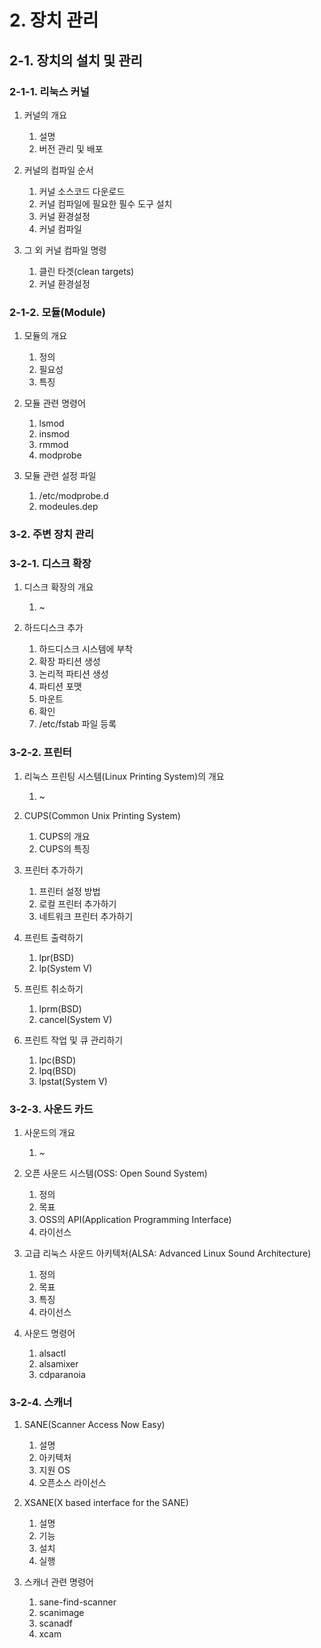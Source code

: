 # 2. 장치 관리

## 2-1. 장치의 설치 및 관리

### 2-1-1. 리눅스 커널

1. 커널의 개요
   1. 설명
   2. 버전 관리 및 배포

2. 커널의 컴파일 순서
   1. 커널 소스코드 다운로드
   2. 커널 컴파일에 필요한 필수 도구 설치
   3. 커널 환경설정
   4. 커널 컴파일

3. 그 외 커널 컴파일 명령
   1. 클린 타겟(clean targets)
   2. 커널 환경설정

### 2-1-2. 모듈(Module)

1. 모듈의 개요
   1. 정의
   2. 필요성
   3. 특징

2. 모듈 관련 명령어
   1. lsmod
   2. insmod
   3. rmmod
   4. modprobe

3. 모듈 관련 설정 파일
   1. /etc/modprobe.d
   2. modeules.dep

### 3-2. 주변 장치 관리

### 3-2-1. 디스크 확장

1. 디스크 확장의 개요
   1. ~

2. 하드디스크 추가
   1. 하드디스크 시스템에 부착
   2. 확장 파티션 생성
   3. 논리적 파티션 생성
   4. 파티션 포맷
   5. 마운트
   6. 확인
   7. /etc/fstab 파일 등록

### 3-2-2. 프린터

1. 리눅스 프린팅 시스템(Linux Printing System)의 개요
   1. ~

2. CUPS(Common Unix Printing System)
   1. CUPS의 개요
   2. CUPS의 특징

3. 프린터 추가하기
   1. 프린터 설정 방법
   2. 로컬 프린터 추가하기
   3. 네트워크 프린터 추가하기

4. 프린트 출력하기
   1. lpr(BSD)
   2. lp(System V)

5. 프린트 취소하기
   1. lprm(BSD)
   2. cancel(System V)

6. 프린트 작업 및 큐 관리하기
   1. lpc(BSD)
   2. lpq(BSD)
   3. lpstat(System V)

### 3-2-3. 사운드 카드

1. 사운드의 개요
   1. ~

2. 오픈 사운드 시스템(OSS: Open Sound System)
   1. 정의
   2. 목표
   3. OSS의 API(Application Programming Interface)
   4. 라이선스

3. 고급 리눅스 사운드 아키텍처(ALSA: Advanced Linux Sound Architecture)
   1. 정의
   2. 목표
   3. 특징
   4. 라이선스

4. 사운드 명령어
   1. alsactl
   2. alsamixer
   3. cdparanoia

### 3-2-4. 스캐너

1. SANE(Scanner Access Now Easy)
   1. 설명
   2. 아키텍처
   3. 지원 OS
   4. 오픈소스 라이선스

2. XSANE(X based interface for the SANE)
   1. 설명
   2. 기능
   3. 설치
   4. 실행

3. 스캐너 관련 명령어
   1. sane-find-scanner
   2. scanimage
   3. scanadf
   4. xcam